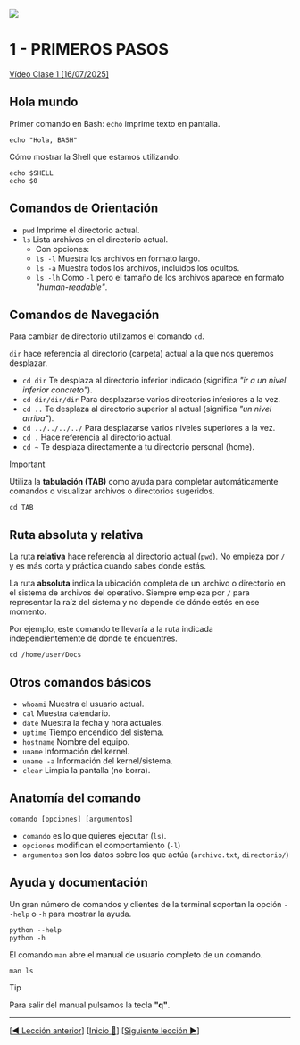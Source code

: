 ![](../Images/header.jpg)

# 1 - PRIMEROS PASOS

[Vídeo Clase 1 [16/07/2025]](https://www.twitch.tv/videos/2514962453)

## Hola mundo

Primer comando en Bash: `echo` imprime texto en pantalla.

```
echo "Hola, BASH"
```

Cómo mostrar la Shell que estamos utilizando.

```
echo $SHELL
echo $0
```

## Comandos de Orientación

* `pwd` Imprime el directorio actual.
* `ls` Lista archivos en el directorio actual.
	* Con opciones:
	* `ls -l` Muestra los archivos en formato largo.
	* `ls -a` Muestra todos los archivos, incluidos los ocultos.
	* `ls -lh` Como `-l` pero el tamaño de los archivos aparece en formato *"human-readable"*.

## Comandos de Navegación

Para cambiar de directorio utilizamos el comando `cd`.

`dir` hace referencia al directorio (carpeta) actual a la que nos queremos desplazar.

* `cd dir` Te desplaza al directorio inferior indicado (significa *"ir a un nivel inferior concreto"*).
* `cd dir/dir/dir` Para desplazarse varios directorios inferiores a la vez.
* `cd ..` Te desplaza al directorio superior al actual (significa *"un nivel arriba"*).
* `cd ../../../../` Para desplazarse varios niveles superiores a la vez.
* `cd .` Hace referencia al directorio actual.
* `cd ~` Te desplaza directamente a tu directorio personal (home).

> [!IMPORTANT]
> 
> Utiliza la **tabulación (TAB)** como ayuda para completar automáticamente comandos o visualizar archivos o directorios sugeridos.

```
cd TAB
```

## Ruta absoluta y relativa

La ruta **relativa** hace referencia al directorio actual (`pwd`). No empieza por `/` y es más corta y práctica cuando sabes donde estás.

La ruta **absoluta** indica la ubicación completa de un archivo o directorio en el sistema de archivos del operativo. Siempre empieza por `/` para representar la raíz del sistema y no depende de dónde estés en ese momento.

Por ejemplo, este comando te llevaría a la ruta indicada independientemente de donde te encuentres.

```
cd /home/user/Docs
```

## Otros comandos básicos

* `whoami` Muestra el usuario actual.
* `cal` Muestra calendario.
* `date` Muestra la fecha y hora actuales.
* `uptime` Tiempo encendido del sistema.
* `hostname` Nombre del equipo.
* `uname` Información del kernel.
* `uname -a` Información del kernel/sistema.
* `clear` Limpia la pantalla (no borra).

## Anatomía del comando

```
comando [opciones] [argumentos]
```

* `comando` es lo que quieres ejecutar (`ls`).
* `opciones` modifican el comportamiento (`-l`)
* `argumentos` son los datos sobre los que actúa (`archivo.txt`, `directorio/`)

## Ayuda y documentación

Un gran número de comandos y clientes de la terminal soportan la opción `--help` o `-h` para mostrar la ayuda.

```
python --help
python -h
```

El comando `man` abre el manual de usuario completo de un comando.

```
man ls
```

> [!TIP]
> 
> Para salir del manual pulsamos la tecla **"q"**.

---

[[◀️ Lección anterior](./00_CONFIGURATION.md)] [[Inicio 🔼](../README.md)] [[Siguiente lección ▶️](./02_FIRST_STEPS_EXERCISES.md)]